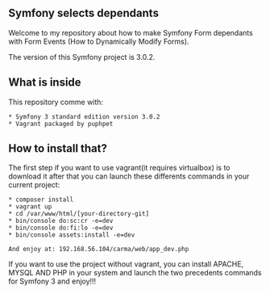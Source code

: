 Symfony selects dependants
--------------------------

Welcome to my repository about how to make Symfony Form
dependants with Form Events (How to Dynamically Modify Forms).

The version of this Symfony project is 3.0.2.

What is inside
--------------

This repository comme with:

    * Symfony 3 standard edition version 3.0.2
    * Vagrant packaged by puphpet

How to install that?
--------------------

The first step if you want to use vagrant(it requires virtualbox)
is to download it after that you can launch these differents commands
in your current project:

    * composer install
    * vagrant up
    * cd /var/www/html/[your-directory-git]
    * bin/console do:sc:cr -e=dev
    * bin/console do:fi:lo -e=dev
    * bin/console assets:install -e=dev
    
    And enjoy at: 192.168.56.104/carma/web/app_dev.php
    
If you want to use the project without vagrant, you can install 
APACHE, MYSQL AND PHP in your system and launch the two 
precedents commands for Symfony 3 and enjoy!!!
